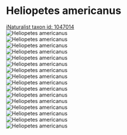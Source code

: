 
Heliopetes americanus
=====================
  
[iNaturalist taxon id: 1047014](https://www.inaturalist.org/taxa/1047014)  
![Heliopetes americanus](https://inaturalist-open-data.s3.amazonaws.com/photos/188340469/medium.jpg)  
![Heliopetes americanus](https://inaturalist-open-data.s3.amazonaws.com/photos/188340449/medium.jpg)  
![Heliopetes americanus](https://inaturalist-open-data.s3.amazonaws.com/photos/188340422/medium.jpg)  
![Heliopetes americanus](https://inaturalist-open-data.s3.amazonaws.com/photos/188340393/medium.jpg)  
![Heliopetes americanus](https://inaturalist-open-data.s3.amazonaws.com/photos/186284636/medium.jpeg)  
![Heliopetes americanus](https://inaturalist-open-data.s3.amazonaws.com/photos/186230826/medium.jpeg)  
![Heliopetes americanus](https://inaturalist-open-data.s3.amazonaws.com/photos/186230836/medium.jpeg)  
![Heliopetes americanus](https://inaturalist-open-data.s3.amazonaws.com/photos/186230848/medium.jpeg)  
![Heliopetes americanus](https://inaturalist-open-data.s3.amazonaws.com/photos/188340469/medium.jpg)  
![Heliopetes americanus](https://inaturalist-open-data.s3.amazonaws.com/photos/188340449/medium.jpg)  
![Heliopetes americanus](https://inaturalist-open-data.s3.amazonaws.com/photos/188340422/medium.jpg)  
![Heliopetes americanus](https://inaturalist-open-data.s3.amazonaws.com/photos/188340393/medium.jpg)  
![Heliopetes americanus](https://inaturalist-open-data.s3.amazonaws.com/photos/186284636/medium.jpeg)  
![Heliopetes americanus](https://inaturalist-open-data.s3.amazonaws.com/photos/186230826/medium.jpeg)  
![Heliopetes americanus](https://inaturalist-open-data.s3.amazonaws.com/photos/186230836/medium.jpeg)  
![Heliopetes americanus](https://inaturalist-open-data.s3.amazonaws.com/photos/186230848/medium.jpeg)